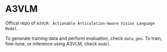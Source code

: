 # A3VLM

Offical repo of `A3VLM: Actionable Articulation-Aware
Vision Language Model`.

To generate training data and perform evaluation, check `data_gen`. To train, fine-tune, or inference using A3VLM, check `model`.